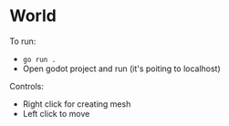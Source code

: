 # World

To run:

- `go run .`
- Open godot project and run (it's poiting to localhost)

Controls:

- Right click for creating mesh
- Left click to move